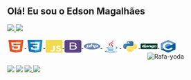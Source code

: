 ## Olá! Eu sou o Edson Magalhães

 <div>
  <a href="https://github.com/magalhaesedc">
  <img height="180em" src="https://github-readme-stats.vercel.app/api?username=magalhaesedc&show_icons=true&theme=chartreuse-dark&include_all_commits=true&count_private=true"/>
  <img height="180em" src="https://github-readme-stats.vercel.app/api/top-langs/?username=magalhaesedc&layout=compact&langs_count=7&theme=chartreuse-dark"/>
</div>
<div style="display: inline_block"><br>
  <img align="center" alt="Linguagem HTML" height="30" width="40" src="https://raw.githubusercontent.com/devicons/devicon/master/icons/html5/html5-original.svg">
  <img align="center" alt="Linguagem CSS" height="30" width="40" src="https://raw.githubusercontent.com/devicons/devicon/master/icons/css3/css3-original.svg">
  <img align="center" alt="Linguagem Js" height="30" width="40" src="https://raw.githubusercontent.com/devicons/devicon/master/icons/javascript/javascript-plain.svg">
  <img align="center" alt="Framework Bootstrap" height="30" width="40" src="https://raw.githubusercontent.com/devicons/devicon/master/icons/bootstrap/bootstrap-plain.svg">
  <img align="center" alt="Linguagem PHP" height="30" width="40" src="https://raw.githubusercontent.com/devicons/devicon/master/icons/php/php-plain.svg">
  <img align="center" alt="Linguagem Java" height="30" width="40" src="https://raw.githubusercontent.com/devicons/devicon/master/icons/java/java-original.svg">
  <img align="center" alt="Linguagem Python" height="30" width="40" src="https://raw.githubusercontent.com/devicons/devicon/master/icons/python/python-original.svg">
  <img align="center" alt="Linguagem C" height="30" width="40" src="https://raw.githubusercontent.com/devicons/devicon/master/icons/django/django-plain.svg">
  <img align="center" alt="Framework Django" height="30" width="40" src="https://raw.githubusercontent.com/devicons/devicon/master/icons/c/c-original.svg">
  <img align="right" height="150" width="180" alt="Rafa-yoda" src="https://anatomia-papel-e-caneta.com/wp-content/uploads/2019/06/programador.gif">
</div>
  
  ##
 
<div> 
  
  <a href="https://instagram.com/edson.chmod775" target="_blank"><img src="https://img.shields.io/badge/-Instagram-%23E4405F?style=for-the-badge&logo=instagram&logoColor=white"></a>
  <a href = "mailto:edsonmagalhaesdacosta@gmail.com" target="_blank"><img src="https://img.shields.io/badge/-Gmail-%23333?style=for-the-badge&logo=gmail&logoColor=white"></a>
  <a href="https://www.linkedin.com/in/edson-magalhaes-costa" target="_blank"><img src="https://img.shields.io/badge/-LinkedIn-%230077B5?style=for-the-badge&logo=linkedin&logoColor=white"> </a>
 <a href="http://lattes.cnpq.br/7457715757671696" target="blank"><img src="https://img.shields.io/badge/%20-Lattes-yellow?style=for-the-badge&logo=lattes&logoColor=white" target="blank"></a>
  
</div>
